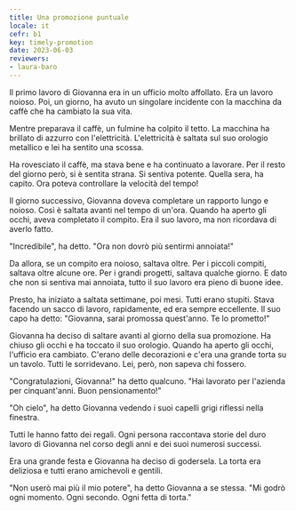 ```yaml
---
title: Una promozione puntuale
locale: it
cefr: b1
key: timely-promotion
date: 2023-06-03
reviewers:
- laura-baro
---
```


Il primo lavoro di Giovanna era in un ufficio molto affollato. Era un lavoro noioso. Poi, un giorno, ha avuto un singolare incidente con la macchina da caffè che ha cambiato la sua vita.

Mentre preparava il caffè, un fulmine ha colpito il tetto. La macchina ha brillato di azzurro con l'elettricità. L'elettricità è saltata sul suo orologio metallico e lei ha sentito una scossa.

Ha rovesciato il caffè, ma stava bene e ha continuato a lavorare. Per il resto del giorno però, si è sentita strana. Si sentiva potente. Quella sera, ha capito. Ora poteva controllare la velocità del tempo!

Il giorno successivo, Giovanna doveva completare un rapporto lungo e noioso. Così è saltata avanti nel tempo di un'ora. Quando ha aperto gli occhi, aveva completato il compito. Era il suo lavoro, ma non ricordava di averlo fatto.

"Incredibile", ha detto. "Ora non dovrò più sentirmi annoiata!"

Da allora, se un compito era noioso, saltava oltre. Per i piccoli compiti, saltava oltre alcune ore. Per i grandi progetti, saltava qualche giorno. E dato che non si sentiva mai annoiata, tutto il suo lavoro era pieno di buone idee.

Presto, ha iniziato a saltata settimane, poi mesi. Tutti erano stupiti. Stava facendo un sacco di lavoro, rapidamente, ed era sempre eccellente. Il suo capo ha detto: "Giovanna, sarai promossa quest'anno. Te lo prometto!"

Giovanna ha deciso di saltare avanti al giorno della sua promozione. Ha chiuso gli occhi e ha toccato il suo orologio. Quando ha aperto gli occhi, l'ufficio era cambiato. C'erano delle decorazioni e c'era una grande torta su un tavolo. Tutti le sorridevano. Lei, però, non sapeva chi fossero.

"Congratulazioni, Giovanna!" ha detto qualcuno. "Hai lavorato per l'azienda per cinquant'anni. Buon pensionamento!"

"Oh cielo", ha detto Giovanna vedendo i suoi capelli grigi riflessi nella finestra.

Tutti le hanno fatto dei regali. Ogni persona raccontava storie del duro lavoro di Giovanna nel corso degli anni e dei suoi numerosi successi.

Era una grande festa e Giovanna ha deciso di godersela. La torta era deliziosa e tutti erano amichevoli e gentili.

"Non userò mai più il mio potere", ha detto Giovanna a se stessa. "Mi godrò ogni momento. Ogni secondo. Ogni fetta di torta."